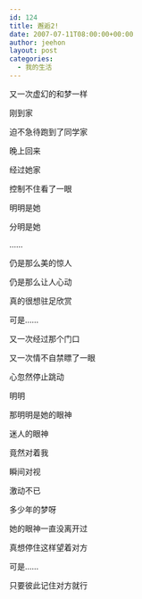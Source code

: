 ```yaml
---
id: 124
title: 邂逅2!
date: 2007-07-11T08:00:00+00:00
author: jeehon
layout: post
categories:
  - 我的生活
---
```

又一次虚幻的和梦一样
  
刚到家
  
迫不急待跑到了同学家
  
晚上回来
  
经过她家
  
控制不住看了一眼
  
明明是她
  
分明是她
  
……
  
仍是那么美的惊人
  
仍是那么让人心动
  
真的很想驻足欣赏
  
可是……
  
又一次经过那个门口
  
又一次情不自禁瞟了一眼
  
心忽然停止跳动
  
明明
  
那明明是她的眼神
  
迷人的眼神
  
竟然对着我
  
瞬间对视
  
激动不已
  
多少年的梦呀
  
她的眼神一直没离开过
  
真想停住这样望着对方
  
可是……
  
只要彼此记住对方就行